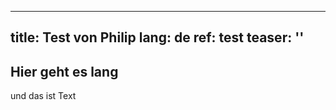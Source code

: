 
---
title: Test von Philip
lang: de
ref: test
teaser: ''
---

## Hier geht es lang
und das ist Text
